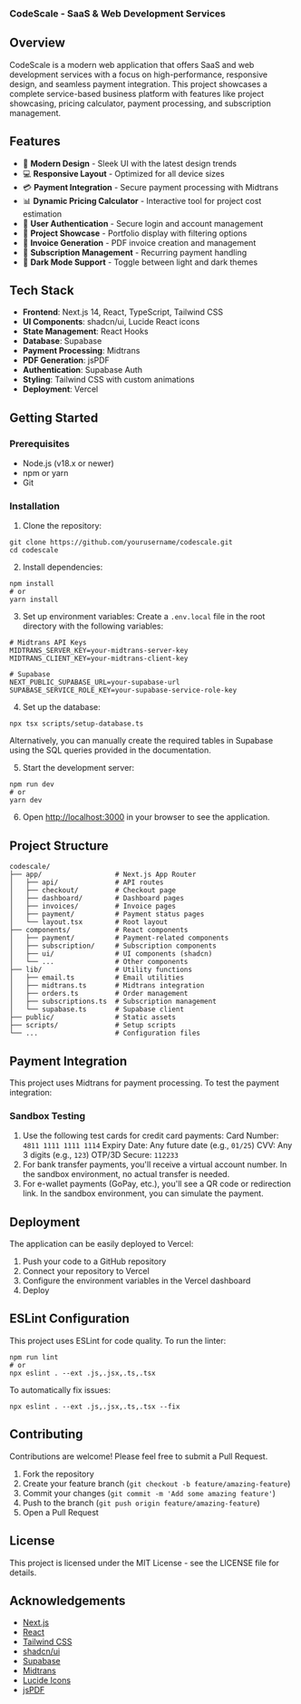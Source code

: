 ### CodeScale - SaaS & Web Development Services

## Overview
CodeScale is a modern web application that offers SaaS and web development services with a focus on high-performance, responsive design, and seamless payment integration. This project showcases a complete service-based business platform with features like project showcasing, pricing calculator, payment processing, and subscription management.

## Features
- 🚀 **Modern Design** - Sleek UI with the latest design trends
- 💻 **Responsive Layout** - Optimized for all device sizes
- 💳 **Payment Integration** - Secure payment processing with Midtrans
- 📊 **Dynamic Pricing Calculator** - Interactive tool for project cost estimation
- 🔐 **User Authentication** - Secure login and account management
- 📱 **Project Showcase** - Portfolio display with filtering options
- 📄 **Invoice Generation** - PDF invoice creation and management
- 💼 **Subscription Management** - Recurring payment handling
- 🌙 **Dark Mode Support** - Toggle between light and dark themes

## Tech Stack
- **Frontend**: Next.js 14, React, TypeScript, Tailwind CSS
- **UI Components**: shadcn/ui, Lucide React icons
- **State Management**: React Hooks
- **Database**: Supabase
- **Payment Processing**: Midtrans
- **PDF Generation**: jsPDF
- **Authentication**: Supabase Auth
- **Styling**: Tailwind CSS with custom animations
- **Deployment**: Vercel

## Getting Started
### Prerequisites
- Node.js (v18.x or newer)
- npm or yarn
- Git

### Installation
1. Clone the repository:
```shellscript
git clone https://github.com/yourusername/codescale.git
cd codescale
```

2. Install dependencies:
```shellscript
npm install
# or
yarn install
```


3. Set up environment variables:
Create a `.env.local` file in the root directory with the following variables:
```plaintext
# Midtrans API Keys
MIDTRANS_SERVER_KEY=your-midtrans-server-key
MIDTRANS_CLIENT_KEY=your-midtrans-client-key

# Supabase
NEXT_PUBLIC_SUPABASE_URL=your-supabase-url
SUPABASE_SERVICE_ROLE_KEY=your-supabase-service-role-key
```

4. Set up the database:
```shellscript
npx tsx scripts/setup-database.ts
```
Alternatively, you can manually create the required tables in Supabase using the SQL queries provided in the documentation.

5. Start the development server:
```shellscript
npm run dev
# or
yarn dev
```
6. Open [http://localhost:3000](http://localhost:3000) in your browser to see the application.
## Project Structure
```plaintext
codescale/
├── app/                  # Next.js App Router
│   ├── api/              # API routes
│   ├── checkout/         # Checkout page
│   ├── dashboard/        # Dashboard pages
│   ├── invoices/         # Invoice pages
│   ├── payment/          # Payment status pages
│   └── layout.tsx        # Root layout
├── components/           # React components
│   ├── payment/          # Payment-related components
│   ├── subscription/     # Subscription components
│   ├── ui/               # UI components (shadcn)
│   └── ...               # Other components
├── lib/                  # Utility functions
│   ├── email.ts          # Email utilities
│   ├── midtrans.ts       # Midtrans integration
│   ├── orders.ts         # Order management
│   ├── subscriptions.ts  # Subscription management
│   └── supabase.ts       # Supabase client
├── public/               # Static assets
├── scripts/              # Setup scripts
└── ...                   # Configuration files
```

## Payment Integration
This project uses Midtrans for payment processing. To test the payment integration:

### Sandbox Testing
1. Use the following test cards for credit card payments:
Card Number: `4811 1111 1111 1114`
Expiry Date: Any future date (e.g., `01/25`)
CVV: Any 3 digits (e.g., `123`)
OTP/3D Secure: `112233`
2. For bank transfer payments, you'll receive a virtual account number. In the sandbox environment, no actual transfer is needed.
3. For e-wallet payments (GoPay, etc.), you'll see a QR code or redirection link. In the sandbox environment, you can simulate the payment.

## Deployment
The application can be easily deployed to Vercel:
1. Push your code to a GitHub repository
2. Connect your repository to Vercel
3. Configure the environment variables in the Vercel dashboard
4. Deploy

## ESLint Configuration
This project uses ESLint for code quality. To run the linter:
```shellscript
npm run lint
# or
npx eslint . --ext .js,.jsx,.ts,.tsx
```

To automatically fix issues:
```shellscript
npx eslint . --ext .js,.jsx,.ts,.tsx --fix
```

## Contributing
Contributions are welcome! Please feel free to submit a Pull Request.
1. Fork the repository
2. Create your feature branch (`git checkout -b feature/amazing-feature`)
3. Commit your changes (`git commit -m 'Add some amazing feature'`)
4. Push to the branch (`git push origin feature/amazing-feature`)
5. Open a Pull Request

## License
This project is licensed under the MIT License - see the LICENSE file for details.
## Acknowledgements
- [Next.js](https://nextjs.org/)
- [React](https://reactjs.org/)
- [Tailwind CSS](https://tailwindcss.com/)
- [shadcn/ui](https://ui.shadcn.com/)
- [Supabase](https://supabase.io/)
- [Midtrans](https://midtrans.com/)
- [Lucide Icons](https://lucide.dev/)
- [jsPDF](https://github.com/MrRio/jsPDF)
